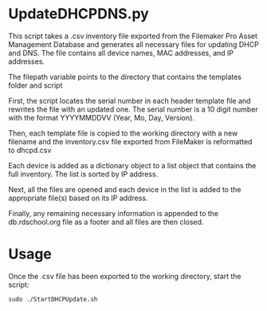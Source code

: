 # UpdateDHCPDNS.py

This script takes a .csv inventory file exported from the Filemaker Pro Asset Management 
Database and generates all necessary files for updating DHCP and DNS.  The file contains
all device names, MAC addresses, and IP addresses.

The filepath variable points to the directory that contains the templates 
folder and script

First, the script locates the serial number in each header template file and 
rewrites the file with an updated one.  The serial number is a 10 digit number 
with the format YYYYMMDDVV (Year, Mo, Day, Version).

Then, each template file is copied to the working directory with a new filename
and the inventory.csv file exported from FileMaker is reformatted to dhcpd.csv

Each device is added as a dictionary object to a list object that contains
the full inventory.  The list is sorted by IP address.

Next, all the files are opened and each device in the list is added to the 
appropriate file(s) based on its IP address.

Finally, any remaining necessary information is appended to the db.rdschool.org
file as a footer and all files are then closed.

# Usage

Once the .csv file has been exported to the working directory, start the script:

`
sudo ./StartDHCPUpdate.sh
`
